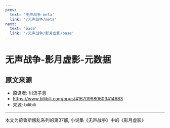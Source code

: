 ```yaml
---
prev:
  text: '无声战争-meta'
  link: '/无声战争/meta'
next:
  text: 'base'
  link: '/无声战争/影月虚影/base'
---
```


# 无声战争-影月虚影-元数据

## 原文来源

+ 原译者: 川流子息
+ <https://www.bilibili.com/opus/416709980603414683>
+ 来源: bilibili

--------

本文为荷鲁斯叛乱系列的第37部, 小说集《无声战争》中的《影月虚影》
